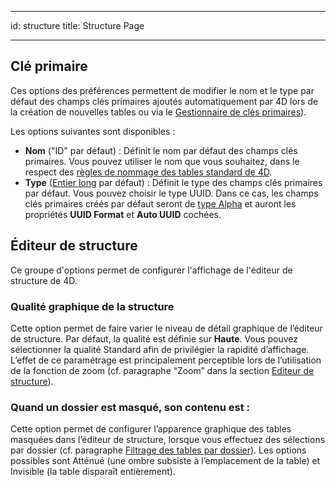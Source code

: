- - -
id: structure title: Structure Page
- - -

## Clé primaire

Ces options des préférences permettent de modifier le nom et le type par défaut des champs clés primaires ajoutés automatiquement par 4D lors de la création de nouvelles tables ou via le [Gestionnaire de clés primaires](https://doc.4d.com/4Dv18R6/4D/18-R6/Primary-key-manager.300-5217742.en.html)).

Les options suivantes sont disponibles :

*   **Nom** ("ID" par défaut) : Définit le nom par défaut des champs clés primaires. Vous pouvez utiliser le nom que vous souhaitez, dans le respect des [règles de nommage des tables standard de 4D](Concepts/identifiers.md#tables-and-fields).
*   **Type** ([Entier long](Concepts/dt_number.md) par défaut) : Définit le type des champs clés primaires par défaut. Vous pouvez choisir le type UUID. Dans ce cas, les champs clés primaires créés par défaut seront de [type Alpha](Concepts/dt_string.md) et auront les propriétés **UUID Format** et **Auto UUID** cochées.

## Éditeur de structure

Ce groupe d'options permet de configurer l'affichage de l'éditeur de structure de 4D.

### Qualité graphique de la structure

Cette option permet de faire varier le niveau de détail graphique de l’éditeur de structure. Par défaut, la qualité est définie sur **Haute**. Vous pouvez sélectionner la qualité Standard afin de privilégier la rapidité d’affichage. L’effet de ce paramétrage est principalement perceptible lors de l’utilisation de la fonction de zoom (cf. paragraphe “Zoom” dans la section [Editeur de structure](https://doc.4d.com/4Dv18R6/4D/18-R6/Structure-editor.300-5217734.en.html)).

### Quand un dossier est masqué, son contenu est :

Cette option permet de configurer l’apparence graphique des tables masquées dans l’éditeur de structure, lorsque vous effectuez des sélections par dossier (cf. paragraphe [Filtrage des tables par dossier](https://doc.4d.com/4Dv18R6/4D/18-R6/Structure-editor.300-5217734.en.html#4592928)). Les options possibles sont Atténué (une ombre subsiste à l’emplacement de la table) et Invisible (la table disparaît entièrement).

